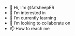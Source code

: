 - 👋 Hi, I’m @fatsheepER
- 👀 I’m interested in 
- 🌱 I’m currently learning 
- 💞️ I’m looking to collaborate on 
- 📫 How to reach me 

<!---
fatsheepER/fatsheepER is a ✨ special ✨ repository because its `README.md` (this file) appears on your GitHub profile.
You can click the Preview link to take a look at your changes.
--->

